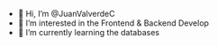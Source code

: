 - 👋 Hi, I’m @JuanValverdeC
- 👀 I’m interested in the Frontend & Backend Develop
- 🌱 I’m currently learning the databases

<!---
JuanValverdeC/JuanValverdeC is a ✨ special ✨ repository because its `README.md` (this file) appears on your GitHub profile.
You can click the Preview link to take a look at your changes.
--->
